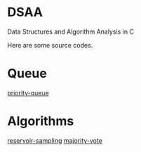 DSAA
====

Data Structures and Algorithm Analysis in C

Here are some source codes.


# Queue
[priority-queue](./Queue/PriorityQueue.md)

# Algorithms

[reservoir-sampling](./alg4/Reservoir_Sampling.md)
[majority-vote](./alg4/MajorityVote.md)

